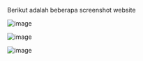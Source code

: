 Berikut adalah beberapa screenshot website

![image](https://github.com/FaizKhalifah/Jurnal-Konsul/assets/118319595/546515b8-5ca9-42cd-8009-f275adbef302)

![image](https://github.com/FaizKhalifah/Jurnal-Konsul/assets/118319595/1ba6b1e8-d9ba-410c-b3fd-5fb6c485d9f6)

![image](https://github.com/FaizKhalifah/Jurnal-Konsul/assets/118319595/92445d77-7a2e-426a-8a46-3e0024070cfc)
